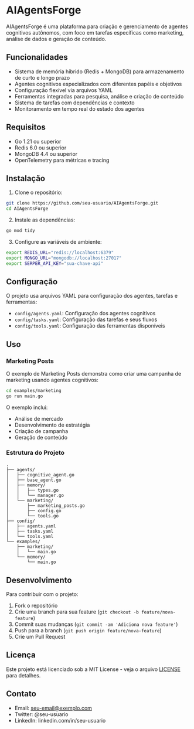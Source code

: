 # AIAgentsForge

AIAgentsForge é uma plataforma para criação e gerenciamento de agentes cognitivos autônomos, com foco em tarefas específicas como marketing, análise de dados e geração de conteúdo.

## Funcionalidades

- Sistema de memória híbrido (Redis + MongoDB) para armazenamento de curto e longo prazo
- Agentes cognitivos especializados com diferentes papéis e objetivos
- Configuração flexível via arquivos YAML
- Ferramentas integradas para pesquisa, análise e criação de conteúdo
- Sistema de tarefas com dependências e contexto
- Monitoramento em tempo real do estado dos agentes

## Requisitos

- Go 1.21 ou superior
- Redis 6.0 ou superior
- MongoDB 4.4 ou superior
- OpenTelemetry para métricas e tracing

## Instalação

1. Clone o repositório:
```bash
git clone https://github.com/seu-usuario/AIAgentsForge.git
cd AIAgentsForge
```

2. Instale as dependências:
```bash
go mod tidy
```

3. Configure as variáveis de ambiente:
```bash
export REDIS_URL="redis://localhost:6379"
export MONGO_URL="mongodb://localhost:27017"
export SERPER_API_KEY="sua-chave-api"
```

## Configuração

O projeto usa arquivos YAML para configuração dos agentes, tarefas e ferramentas:

- `config/agents.yaml`: Configuração dos agentes cognitivos
- `config/tasks.yaml`: Configuração das tarefas e seus fluxos
- `config/tools.yaml`: Configuração das ferramentas disponíveis

## Uso

### Marketing Posts

O exemplo de Marketing Posts demonstra como criar uma campanha de marketing usando agentes cognitivos:

```bash
cd examples/marketing
go run main.go
```

O exemplo inclui:
- Análise de mercado
- Desenvolvimento de estratégia
- Criação de campanha
- Geração de conteúdo

### Estrutura do Projeto

```
.
├── agents/
│   ├── cognitive_agent.go
│   ├── base_agent.go
│   ├── memory/
│   │   ├── types.go
│   │   └── manager.go
│   └── marketing/
│       ├── marketing_posts.go
│       ├── config.go
│       └── tools.go
├── config/
│   ├── agents.yaml
│   ├── tasks.yaml
│   └── tools.yaml
└── examples/
    ├── marketing/
    │   └── main.go
    └── memory/
        └── main.go
```

## Desenvolvimento

Para contribuir com o projeto:

1. Fork o repositório
2. Crie uma branch para sua feature (`git checkout -b feature/nova-feature`)
3. Commit suas mudanças (`git commit -am 'Adiciona nova feature'`)
4. Push para a branch (`git push origin feature/nova-feature`)
5. Crie um Pull Request

## Licença

Este projeto está licenciado sob a MIT License - veja o arquivo [LICENSE](LICENSE) para detalhes.

## Contato

- Email: seu-email@exemplo.com
- Twitter: @seu-usuario
- LinkedIn: linkedin.com/in/seu-usuario 